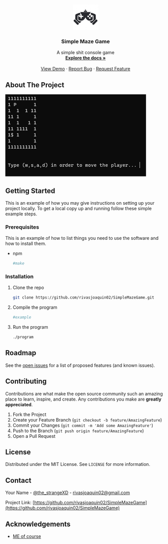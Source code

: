 <!-- PROJECT LOGO -->
<br />
<p align="center">
  <a href="https://github.com/othneildrew/Best-README-Template">
    <img src="images/logo.jpg" alt="Logo" width="80" height="80">
  </a>

  <h3 align="center">Simple Maze Game</h3>

  <p align="center">
    A simple shit console game
    <br />
    <a href="https://github.com/othneildrew/Best-README-Template"><strong>Explore the docs »</strong></a>
    <br />
    <br />
    <a href="https://github.com/rivasjoaquin02/SimpleMazeGame">View Demo</a>
    ·
    <a href="https://github.com/rivasjoaquin02/SimpleMazeGame/issues">Report Bug</a>
    ·
    <a href="https://github.com/rivasjoaquin02/SimpleMazeGame/issues">Request Feature</a>
  </p>
</p>


<!-- ABOUT THE PROJECT -->
## About The Project

<img src="images/mazegame.png">


<!-- GETTING STARTED -->
## Getting Started

This is an example of how you may give instructions on setting up your project locally.
To get a local copy up and running follow these simple example steps.

### Prerequisites

This is an example of how to list things you need to use the software and how to install them.
* npm
  ```sh
  #make
  ```

### Installation

1. Clone the repo
    ```sh
    git clone https://github.com/rivasjoaquin02/SimpleMazeGame.git
    ```
2. Compile the program
    ```sh
    #example
    ``` 
4. Run the program
    ```sh
    ./program
    ```


<!-- ROADMAP -->
## Roadmap

See the [open issues](https://github.com/rivasjoaquin02/SimpleMazeGame/issues) for a list of proposed features (and known issues).



<!-- CONTRIBUTING -->
## Contributing

Contributions are what make the open source community such an amazing place to learn, inspire, and create. Any contributions you make are **greatly appreciated**.

1. Fork the Project
2. Create your Feature Branch (`git checkout -b feature/AmazingFeature`)
3. Commit your Changes (`git commit -m 'Add some AmazingFeature'`)
4. Push to the Branch (`git push origin feature/AmazingFeature`)
5. Open a Pull Request



<!-- LICENSE -->
## License

Distributed under the MIT License. See `LICENSE` for more information.



<!-- CONTACT -->
## Contact

Your Name - [@the_strangeXD](https://twitter.com/the_strangeXD) - rivasjoaquin02@gmail.com

Project Link: [https://github.com/rivasjoaquin02/SimpleMazeGame](https://github.com/rivasjoaquin02/SimpleMazeGame)



<!-- ACKNOWLEDGEMENTS -->
## Acknowledgements
* [ME of course](https://github.com/rivasjoaquin02)



<!-- MARKDOWN LINKS & IMAGES -->
<!-- https://www.markdownguide.org/basic-syntax/#reference-style-links -->
[contributors-shield]: https://img.shields.io/github/contributors/othneildrew/Best-README-Template.svg?style=for-the-badge
[contributors-url]: https://github.com/othneildrew/Best-README-Template/graphs/contributors
[forks-shield]: https://img.shields.io/github/forks/othneildrew/Best-README-Template.svg?style=for-the-badge
[forks-url]: https://github.com/othneildrew/Best-README-Template/network/members
[stars-shield]: https://img.shields.io/github/stars/othneildrew/Best-README-Template.svg?style=for-the-badge
[stars-url]: https://github.com/othneildrew/Best-README-Template/stargazers
[issues-shield]: https://img.shields.io/github/issues/othneildrew/Best-README-Template.svg?style=for-the-badge
[issues-url]: https://github.com/othneildrew/Best-README-Template/issues
[license-shield]: https://img.shields.io/github/license/othneildrew/Best-README-Template.svg?style=for-the-badge
[license-url]: https://github.com/othneildrew/Best-README-Template/blob/master/LICENSE.txt
[linkedin-shield]: https://img.shields.io/badge/-LinkedIn-black.svg?style=for-the-badge&logo=linkedin&colorB=555
[linkedin-url]: https://linkedin.com/in/othneildrew
[product-screenshot]: images/screenshot.png
